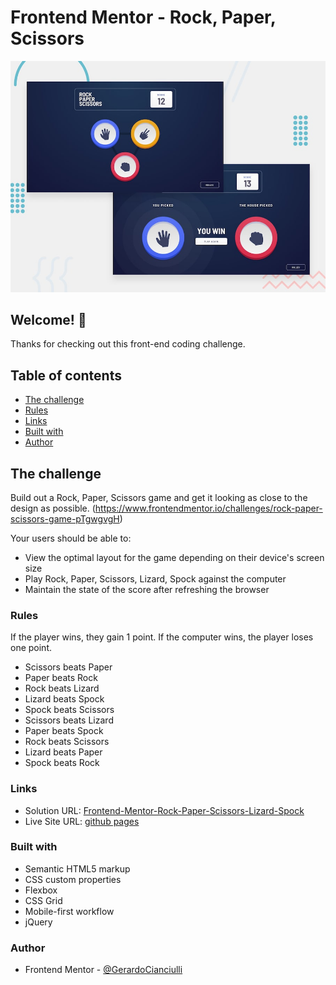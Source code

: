 # Frontend Mentor - Rock, Paper, Scissors

![Design preview for the Rock, Paper, Scissors coding challenge](./assets/design/desktop-preview.jpg)

## Welcome! 👋

Thanks for checking out this front-end coding challenge.

## Table of contents

  - [The challenge](#the-challenge)
  - [Rules](#rules)
  - [Links](#links)
  - [Built with](#built-with)
  - [Author](#author)

## The challenge

Build out a Rock, Paper, Scissors game and get it looking as close to the design as possible.
(https://www.frontendmentor.io/challenges/rock-paper-scissors-game-pTgwgvgH) 

Your users should be able to:

- View the optimal layout for the game depending on their device's screen size
- Play Rock, Paper, Scissors, Lizard, Spock against the computer
- Maintain the state of the score after refreshing the browser

### Rules

If the player wins, they gain 1 point. If the computer wins, the player loses one point.

- Scissors beats Paper
- Paper beats Rock
- Rock beats Lizard
- Lizard beats Spock
- Spock beats Scissors
- Scissors beats Lizard
- Paper beats Spock
- Rock beats Scissors
- Lizard beats Paper
- Spock beats Rock

### Links

- Solution URL: [Frontend-Mentor-Rock-Paper-Scissors-Lizard-Spock](https://www.frontendmentor.io/solutions/frontendmentorrockpaperscissorslizardspock-zdOyda-gAo)
- Live Site URL: [github pages](https://gerardocianciulli.github.io/Frontend-Mentor-Rock-Paper-Scissors/)

### Built with

- Semantic HTML5 markup
- CSS custom properties
- Flexbox
- CSS Grid
- Mobile-first workflow
- jQuery

### Author

- Frontend Mentor - [@GerardoCianciulli](https://www.frontendmentor.io/profile/GerardoCianciulli)